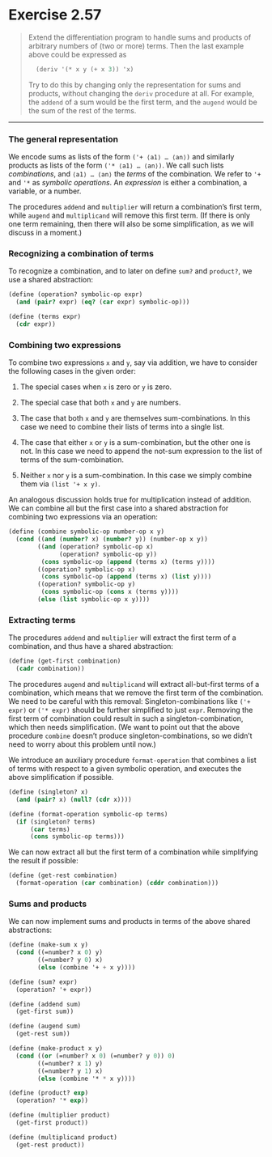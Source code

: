 # Exercise 2.57

> Extend the differentiation program to handle sums and products of arbitrary numbers of (two or more) terms.
> Then the last example above could be expressed as
> ```scheme
>   (deriv '(* x y (+ x 3)) 'x)
> ```
> Try to do this by changing only the representation for sums and products, without changing the `deriv` procedure at all.
> For example, the `addend` of a sum would be the first term, and the `augend` would be the sum of the rest of the terms.

---

### The general representation

We encode sums as lists of the form `('+ ⟨a1⟩ … ⟨an⟩)` and similarly products as lists of the form `('* ⟨a1⟩ … ⟨an⟩)`.
We call such lists _combinations_, and `⟨a1⟩ … ⟨an⟩` the _terms_ of the combination.
We refer to `'+` and `'*` as _symbolic operations_.
An _expression_ is either a combination, a variable, or a number.

The procedures `addend` and `multiplier` will return a combination’s first term, while `augend` and `multiplicand` will remove this first term.
(If there is only one term remaining, then there will also be some simplification, as we will discuss in a moment.)

### Recognizing a combination of terms

To recognize a combination, and to later on define `sum?` and `product?`, we use a shared abstraction:
```scheme
(define (operation? symbolic-op expr)
  (and (pair? expr) (eq? (car expr) symbolic-op)))

(define (terms expr)
  (cdr expr))
```

### Combining two expressions

To combine two expressions `x` and `y`, say via addition, we have to consider the following cases in the given order:

1. The special cases when `x` is zero or `y` is zero.

2. The special case that both `x` and `y` are numbers.

3. The case that both `x` and `y` are themselves sum-combinations.
   In this case we need to combine their lists of terms into a single list.

4. The case that either `x` or `y` is a sum-combination, but the other one is not.
   In this case we need to append the not-sum expression to the list of terms of the sum-combination.

5. Neither `x` nor `y` is a sum-combination.
   In this case we simply combine them via `(list '+ x y)`.

An analogous discussion holds true for multiplication instead of addition.
We can combine all but the first case into a shared abstraction for combining two expressions via an operation:
```scheme
(define (combine symbolic-op number-op x y)
  (cond ((and (number? x) (number? y)) (number-op x y))
        ((and (operation? symbolic-op x)
              (operation? symbolic-op y))
         (cons symbolic-op (append (terms x) (terms y))))
        ((operation? symbolic-op x)
         (cons symbolic-op (append (terms x) (list y))))
        ((operation? symbolic-op y)
         (cons symbolic-op (cons x (terms y))))
        (else (list symbolic-op x y))))
```

### Extracting terms

The procedures `addend` and `multiplier` will extract the first term of a combination, and thus have a shared abstraction:
```scheme
(define (get-first combination)
  (cadr combination))
```

The procedures `augend` and `multiplicand` will extract all-but-first terms of a combination, which means that we remove the first term of the combination.
We need to be careful with this removal:
Singleton-combinations like `('+ expr)` or `('* expr)` should be further simplified to just `expr`.
Removing the first term of combination could result in such a singleton-combination, which then needs simplification.
(We want to point out that the above procedure `combine` doesn’t produce singleton-combinations, so we didn’t need to worry about this problem until now.)

We introduce an auxiliary procedure `format-operation` that combines a list of terms with respect to a given symbolic operation, and executes the above simplification if possible.
```scheme
(define (singleton? x)
  (and (pair? x) (null? (cdr x))))

(define (format-operation symbolic-op terms)
  (if (singleton? terms)
      (car terms)
      (cons symbolic-op terms)))
```

We can now extract all but the first term of a combination while simplifying the result if possible:
```scheme
(define (get-rest combination)
  (format-operation (car combination) (cddr combination)))
```

### Sums and products

We can now implement sums and products in terms of the above shared abstractions:
```scheme
(define (make-sum x y)
  (cond ((=number? x 0) y)
        ((=number? y 0) x)
        (else (combine '+ + x y))))

(define (sum? expr)
  (operation? '+ expr))

(define (addend sum)
  (get-first sum))

(define (augend sum)
  (get-rest sum))
```

```scheme
(define (make-product x y)
  (cond ((or (=number? x 0) (=number? y 0)) 0)
        ((=number? x 1) y)
        ((=number? y 1) x)
        (else (combine '* * x y))))

(define (product? exp)
  (operation? '* exp))

(define (multiplier product)
  (get-first product))

(define (multiplicand product)
  (get-rest product))
```
